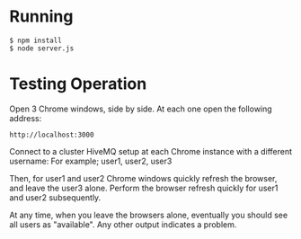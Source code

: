 # Running

```
$ npm install
$ node server.js
```

# Testing Operation

Open 3 Chrome windows, side by side. At each one open the following address:

```
http://localhost:3000
```

Connect to a cluster HiveMQ setup at each Chrome instance with a different username: For example; user1, user2, user3

Then, for user1 and user2 Chrome windows quickly refresh the browser, and leave the user3 alone.
Perform the browser refresh quickly for user1 and user2 subsequently.

At any time, when you leave the browsers alone, eventually you should see all users as "available". Any other output indicates a problem.
